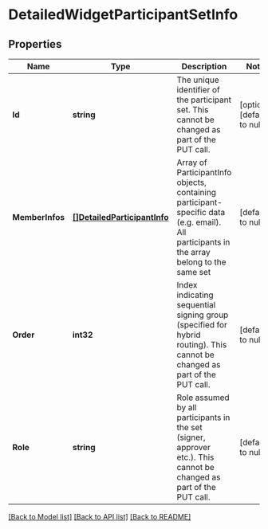 # DetailedWidgetParticipantSetInfo

## Properties
Name | Type | Description | Notes
------------ | ------------- | ------------- | -------------
**Id** | **string** | The unique identifier of the participant set. This cannot be changed as part of the PUT call. | [optional] [default to null]
**MemberInfos** | [**[]DetailedParticipantInfo**](DetailedParticipantInfo.md) | Array of ParticipantInfo objects, containing participant-specific data (e.g. email). All participants in the array belong to the same set | [default to null]
**Order** | **int32** | Index indicating sequential signing group (specified for hybrid routing). This cannot be changed as part of the PUT call. | [default to null]
**Role** | **string** | Role assumed by all participants in the set (signer, approver etc.). This cannot be changed as part of the PUT call. | [default to null]

[[Back to Model list]](../README.md#documentation-for-models) [[Back to API list]](../README.md#documentation-for-api-endpoints) [[Back to README]](../README.md)


